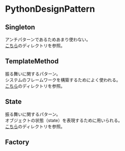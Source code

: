 # PythonDesignPattern
## Singleton
アンチパターンであるためあまり使わない。  
[こちら](./Singleton/)のディレクトリを参照。

## TemplateMethod
振る舞いに関するパターン。  
システムのフレームワークを構築するためによく使われる。  
[こちら](./TemplateMethod/)のディレクトリを参照。

## State
振る舞いに関するパターン。  
オブジェクトの状態（state）を表現するために用いられる。  
[こちら](./State/)のディレクトリを参照。

## Factory
